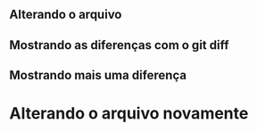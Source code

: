 ## Alterando o arquivo
## Mostrando as diferenças com o git diff
## Mostrando mais uma diferença
<h1>Alterando o arquivo novamente<h1>







